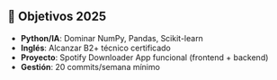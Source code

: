 ## 🚀 Objetivos 2025  
- **Python/IA**: Dominar NumPy, Pandas, Scikit-learn  
- **Inglés**: Alcanzar B2+ técnico certificado  
- **Proyecto**: Spotify Downloader App funcional (frontend + backend)  
- **Gestión**: 20 commits/semana mínimo  